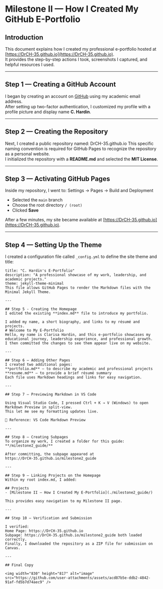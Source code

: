 # Milestone II — How I Created My GitHub E-Portfolio

## Introduction
This document explains how I created my professional e-portfolio hosted at [https://DrCH-35.github.io](https://DrCH-35.github.io).  
It provides the step-by-step actions I took, screenshots I captured, and helpful resources I used.  

---

## Step 1 — Creating a GitHub Account
I began by creating an account on [GitHub](https://github.com) using my academic email address.  
After setting up two-factor authentication, I customized my profile with a profile picture and display name **C. Hardin**.

---

## Step 2 — Creating the Repository
Next, I created a public repository named: DrCH-35.github.io
This specific naming convention is required for GitHub Pages to recognize the repository as a personal website.  
I initialized the repository with a **README.md** and selected the **MIT License**.

---

## Step 3 — Activating GitHub Pages
Inside my repository, I went to:
Settings → Pages → Build and Deployment
- Selected the `main` branch  
- Choose the root directory `/ (root)`  
- Clicked **Save**

After a few minutes, my site became available at [https://DrCH-35.github.io](https://DrCH-35.github.io).

---

## Step 4 — Setting Up the Theme
I created a configuration file called `_config.yml` to define the site theme and title:

```
title: "C. Hardin's E-Portfolio"
description: "A professional showcase of my work, leadership, and academic projects."
theme: jekyll-theme-minimal
This file allows GitHub Pages to render the Markdown files with the Minimal Jekyll Theme.

---

## Step 5 - Creating the Homepage
I edited the existing **index.md** file to introduce my portfolio.

I added my name, a short biography, and links to my résumé and projects.
# Welcome to My E-Portfolio
Hello, my name is Clarisa Hardin, and this e-portfolio showcases my educational journey, leadership experience, and professional growth.
I then committed the changes to see them appear live on my website.

---

## Step 6 — Adding Other Pages
I created two additional pages:
**portfolio.md** — to describe my academic and professional projects
**resume.md** — to provide a brief résumé summary
Each file uses Markdown headings and links for easy navigation.

---

## Step 7 — Previewing Markdown in VS Code

Using Visual Studio Code, I pressed Ctrl + K → V (Windows) to open Markdown Preview in split-view.
This let me see my formatting updates live.

📖 Reference: VS Code Markdown Preview

---

## Step 8 — Creating Subpages
To organize my work, I created a folder for this guide:
**/milestone2_guide/**

After committing, the subpage appeared at
https://DrCH-35.github.io/milestone2_guide

---

## Step 9 — Linking Projects on the Homepage
Within my root index.md, I added:

## Projects
- [Milestone II — How I Created My E-Portfolio](./milestone2_guide/)

This provides easy navigation to my Milestone II page.

---

## Step 10 — Verification and Submission

I verified:
Home Page: https://DrCH-35.github.io
Subpage: https://DrCH-35.github.io/milestone2_guide both loaded correctly.
Finally, I downloaded the repository as a ZIP file for submission on Canvas.

---

## Final Copy 

<img width="830" height="817" alt="image" src="https://github.com/user-attachments/assets/acd87b5e-ddb2-4842-91af-fd5b7d74aec9" />
